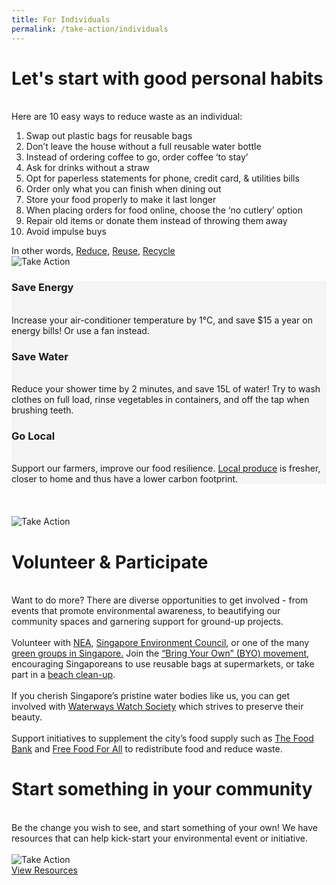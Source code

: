 ```yaml
---
title: For Individuals
permalink: /take-action/individuals
---
```


<div class='container'>

  <div class='grid-row'>
    <div class='grid-column double-column'>
        <div class="lists">
            <h1><b>Let's start with good personal habits</b></h1><br>
                Here are 10 easy ways to reduce waste as an individual: <br>
                <ol>
                <li>Swap out plastic bags for reusable bags </li>
                <li>Don’t leave the house without a full reusable water bottle</li>
                <li>Instead of ordering coffee to go, order coffee ‘to stay’</li>
                <li>Ask for drinks without a straw</li>
                <li>Opt for paperless statements for phone, credit card, & utilities bills</li>
                <li>Order only what you can finish when dining out</li>
                <li>Store your food properly to make it last longer</li>
                <li>When placing orders for food online, choose the ‘no cutlery’ option</li>
                <li>Repair old items or donate them instead of throwing them away</li>
                <li>Avoid impulse buys</li>
                </ol>
                In other words, 
                <a href="https://www.towardszerowaste.gov.sg/reduce">Reduce</a>, 
                <a href="https://www.towardszerowaste.gov.sg/reuse">Reuse</a>, 
                <a href="https://www.towardszerowaste.gov.sg/recycle">Recycle</a>
        </div>
    </div>
    <div class='grid-column'>
        <img src="/images/take-action-1.svg" alt="Take Action">
    </div>
</div>


<div class='grid-row-no-padding' style="background-color:#F5F5F5;">
    <div class='grid-column'>
        <div>
            <h3><b>Save Energy</b></h3><br>
            Increase your air-conditioner temperature by 1°C, and save $15 a year on energy bills! Or use a fan instead.
        </div>
    </div>
    <div class='grid-column'>
        <div>
            <h3><b>Save Water</b></h3><br>
                Reduce your shower time by 2 minutes, and save 15L of water!
                Try to wash clothes on full load, rinse vegetables in containers, and off the tap when brushing teeth.
        </div>
    </div>
    <div class='grid-column'>
        <div>
            <h3><b>Go Local</b></h3><br>
            Support our farmers, improve our food resilience. <a href="https://www.sfa.gov.sg/fromSGtoSG/where-to-buy">Local produce</a> is fresher, closer to home and thus have a lower carbon footprint.
        </div>
    </div>
</div>


<!-- breaklines here because above is grid-row no padding with grey background colour -->
<br>
<br>
<br>



  <div class='grid-row'>
    <div class='grid-column'>
        <img src="/images/take-action-2.svg" alt="Take Action">
    </div>
    <div class='grid-column double-column'>
        <div>
            <h1><b>Volunteer & Participate</b></h1><br>
                Want to do more? There are diverse opportunities to get involved - from events that promote environmental awareness, to beautifying our community spaces and garnering support for ground-up projects.<br><br>
                Volunteer with <a href="https://www.cgs.gov.sg/how-can-we-act/volunteer">NEA</a>, <a href="https://web.sec.org.sg/earthhelper/">Singapore Environment Council</a>, or one of the many <a href="https://www.towardszerowaste.gov.sg/green-groups-in-singapore/"> green groups in Singapore.</a>
                Join the <a href="http://www.byosingapore.com/byo-container/">“Bring Your Own” (BYO) movement</a>, encouraging Singaporeans to use reusable bags at supermarkets, or take part in a <a href="https://www.publichygienecouncil.sg/beachcleanup">beach clean-up</a>. <br><br>
                If you cherish Singapore’s pristine water bodies like us, you can get involved with <a href="https://www.giving.sg/waterways-watch-society">Waterways Watch Society</a> which strives to preserve their beauty.<br><br>
                Support initiatives to supplement the city’s food supply such as <a href="https://foodbank.sg">The Food Bank</a> and <a href="https://www.giving.sg/free-food-for-all-limited">Free Food For All</a> to redistribute food and reduce waste.
        </div>
    </div>
</div>


  <div class='grid-row'>
    <div class='grid-column'>
        <h1 style="align-self: flex-start"><b>Start something in your community</b></h1><br>
            <div>
                Be the change you wish to see, and start something of your own! We have resources that can help kick-start your environmental event or initiative.<br><br>
            </div>
            <img src="/images/take-action-3.svg" alt="Take Action" style="max-width:33vh;"><br>
            <a href="/resources/" alt="View Resources">View Resources</a>
    </div>
  </div>

</div>









